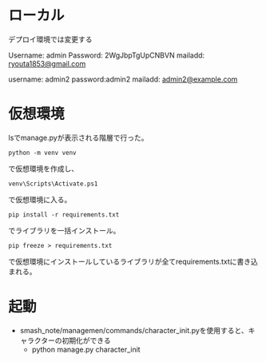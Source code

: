 # ローカル
デプロイ環境では変更する

Username: admin
Password: 2WgJbpTgUpCNBVN
mailadd: ryouta1853@gmail.com

username: admin2
password:admin2
mailadd:  admin2@example.com
# 仮想環境
lsでmanage.pyが表示される階層で行った。

```
python -m venv venv
```

で仮想環境を作成し、
```
venv\Scripts\Activate.ps1
```
で仮想環境に入る。
```
pip install -r requirements.txt
```
でライブラリを一括インストール。
```
pip freeze > requirements.txt
```
で仮想環境にインストールしているライブラリが全てrequirements.txtに書き込まれる。
# 起動
- smash_note/managemen/commands/character_init.pyを使用すると、キャラクターの初期化ができる
    - python manage.py character_init
